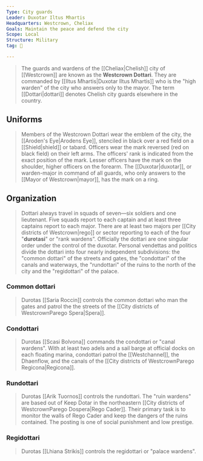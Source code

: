 ```yaml
---
Type: City guards
Leader: Duxotar Iltus Mhartis
Headquarters: Westcrown, Cheliax
Goals: Maintain the peace and defend the city
Scope: Local
Structure: Military
tag: 👥

---
```


> The guards and wardens of the [[Cheliax|Chelish]] city of [[Westcrown]] are known as the **Westcrown Dottari**. They are commanded by [[Iltus Mhartis|Duxotar Iltus Mhartis]] who is the "high warden" of the city who answers only to the mayor. The term [[Dottari|dottari]] denotes Chelish city guards elsewhere in the country.



## Uniforms

> Members of the Westcrown Dottari wear the emblem of the city, the [[Aroden's Eye|Arodens Eye]], stenciled in black over a red field on a [[Shield|shield]] or tabard. Officers wear the mark reversed (red on black field) on their left arms. The officers' rank is indicated from the exact position of the mark. Lesser officers have the mark on the shoulder, higher officers on the forearm. The [[Duxotar|duxotar]], or warden-major in command of all guards, who only answers to the [[Mayor of Westcrown|mayor]], has the mark on a ring.


## Organization

> Dottari always travel in squads of seven—six soldiers and one lieutenant. Five squads report to each captain and at least three captains report to each major. There are at least two majors per [[City districts of Westcrown|rego]] or sector reporting to each of the four "**durotasi**" or "rank wardens".
> Officially the dottari are one singular order under the control of the duxotar. Personal vendettas and politics divide the dottari into four nearly independent subdivisions: the "common dottari" of the streets and gates, the "condottari" of the canals and waterways, the "rundottari" of the ruins to the north of the city and the "regidottari" of the palace.


### Common dottari

> Durotas [[Saria Roccin]] controls the common dottari who man the gates and patrol the the streets of the [[City districts of WestcrownParego Spera|Spera]].


### Condottari

> Durotas [[Scasi Bolvona]] commands the condottari or "canal wardens". With at least two adels and a sail barge at official docks on each floating marina, condottari patrol the [[Westchannel]], the Dhaenflow, and the canals of the [[City districts of WestcrownParego Regicona|Regicona]].


### Rundottari

> Durotas [[Arik Tuornos]] controls the rundottari. The "ruin wardens" are based out of Keep Dotar in the northeastern [[City districts of WestcrownParego Dospera|Rego Cader]]. Their primary task is to monitor the walls of Rego Cader and keep the dangers of the ruins contained. The posting is one of social punishment and low prestige.


### Regidottari

> Durotas [[Lhiana Strikis]] controls the regidottari or "palace wardens".








